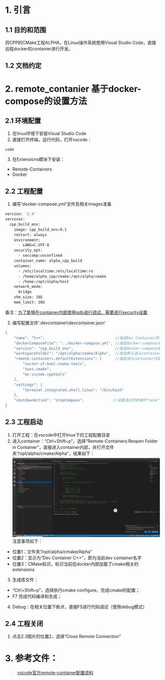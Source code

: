 # 1. 引言
## 1.1 目的和范围
将CPP的CMake工程ALPHA，在Linux操作系统使用Visual Studio Code，直接远程docker的contanier进行开发。

## 1.2 文档约定


# 2. remote_contanier 基于docker-compose的设置方法
## 2.1 环境配置
1. 在linux环境下安装Visual Studio Code
2. 直接打开终端，运行代码，打开vscode：
```
code
```
3. 在Extensions模块下安装：
- Remote-Containers
- Docker

## 2.2 工程配置
1. 编写'docker-compose.yml'文件及相关images准备
```bash
version: '2.4'
services:
  cpp_build_env:
    image: cpp_build_env:0.1
    restart: always
    environment:
      - LANG=C.UTF-8
    security_opt:
      - seccomp:unconfined
    container_name: alpha_cpp_build
    volumes:
      - /etc/localtime:/etc/localtime:ro
      - /home/alpha_cpp/cmake:/opt/alpha/cmake
      - /home:/opt/alpha/host
    network_mode:
      bridge
    shm_size: 16G
    mem_limit: 20G
```
备注：[为了能够在container内部使用gdb进行调试，需要进行security设置](https://blog.csdn.net/so_dota_so/article/details/77509530)

2. 编写配置文件'.devcontainer\devcontainer.json'
```cpp
{
	"name": "C++",                                //指定Dev Container的名字
	"dockerComposeFile": "../docker-compose.yml", //指定docker-compose文件
	"service": "cpp_build_env",                   //指定docker-compose用的service
	"workspaceFolder": "/opt/alpha/cmake/Alpha",  //指定默认进入container内部的目录
	"remote.containers.defaultExtensions": [      //指定进入container内部后默认安装的extensions
		"vector-of-bool.cmake-tools",
		"twxs.cmake",
		"ms-vscode.cpptools"
	],
	"settings": {
		"terminal.integrated.shell.linux": "/bin/bash"
	},
	"shutdownAction": "stopCompose",             //设置退出时的操作"none"
}
```
## 2.3 工程启动
1. 打开工程：在vscode中打开linux下的工程配置目录
2. 进入container：“Ctrl+Shift+p”，选择“Remote-Containers:Reopen Folder in Container”，直接进入container内部，并打开文件夹“/opt/alpha/cmake/Alpha”，结果如下：
![alt text](imgs/in_container.png "remote_container_status")
注意事项如下：
- 位置1：文件夹“/opt/alpha/cmake/Alpha”
- 位置2：显示为“Dev Container C++”，即为当前dev container名字
- 位置3：CMake标识，标识当前在docker内部加载了cmake相关的extensions
3. 生成库文件：
- “Ctrl+Shift+p”，选择执行cmake configure，完成cmake的配置；
- F7 完成代码编译和生成；
4. Debug：在相关位置下断点，直接F5进行代码调试（使用debug模式）

## 2.4 工程关闭
1. 点击2.3图片的位置2，选择“Close Remote Connection”

 
# 3. 参考文件：
>[vscode官方remote-container配置资料](https://github.com/microsoft/vscode-docs/blob/master/docs/remote/containers.md)
